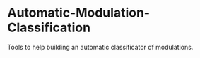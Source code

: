 # Automatic-Modulation-Classification

Tools to help building an automatic classificator of modulations.
